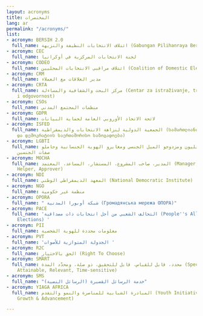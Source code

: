 ```yaml
---
layout: acronyms
title: المختصرات
lang: ar
permalink: "/acronyms/"
list:
- acronym: BERSIH 2.0
  full_name: ائتلاف الانتخابات النظيفة والنزيهة (Gabungan Pilihanraya Bersih dan Adil)
- acronym: CEC
  full_name: لجنة الانتخابات المركزية في أوكرانيا
- acronym: CODEO
  full_name: ائتلاف مراقبي الانتخابات المحليين (Coalition of Domestic Election Observers)
- acronym: CRM
  full_name: مدير العلاقات مع العملاء
- acronym: CRTA
  full_name: مركز البحث والشفافية والمساءلة (Centar za istraživanje, transparentnost
    i odgovornost)
- acronym: CSOs
  full_name: منظمات المجتمع المدني
- acronym: GDPR
  full_name: لائحة الاتحاد الأوروبي العامة لحماية البيانات
- acronym: ISFED
  full_name: الجمعية الدولية لنزاهة الانتخابات والديمقراطية (სამართლიანი არჩევნებისა
    და დემოკრატიის საერთაშორისო საზოგადოება)
- acronym: LGBTI
  full_name: المثليات والمثليون ومزدوجو الميل الجنسي ومغايرو الهوية الجنسانية وحاملو
    صفات الجنسين
- acronym: MOCHA
  full_name: المدير، صاحب المشروع، المستشار، المساعد، المعتمد (Manager, Owner, Consultant,
    Helper, Approver)
- acronym: NDI
  full_name: المعهد الديمقراطي الوطني (National Democratic Institute)
- acronym: NGO
  full_name: منظمة غير حكومية
- acronym: OPORA
  full_name: " شبكة أوبورا المدنية (Громадянська мережа ОПОРА)"
- acronym: PACE
  full_name: 'التحالف الشعبي من أجل انتخابات ذات مصداقية (People''s Alliance for Credible
    Elections) '
- acronym: PII
  full_name: معلومات محددة للهوية الشخصية
- acronym: PVT
  full_name: 'الجدولة المتوازية للأصوات '
- acronym: R2C
  full_name: الحق بالاختيار (Right To Choose)
- acronym: SMART
  full_name: محدد، قابل للقياس، قابل للتحقيق، ذو صلة، ومحدَّد المدة (Specific, Measurable,
    Attainable, Relevant, Time-sensitive)
- acronym: SMS
  full_name: "(خدمة الرسائل القصيرة (الرسائل النصية"
- acronym: YIAGA AFRICA
  full_name: المبادرة الشبابية للمناصرة والنمو والتقدم (Youth Initiative for Advocacy,
    Growth & Advancement)

---
```

